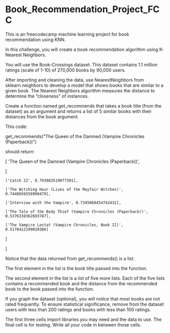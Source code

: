 # Book_Recommendation_Project_FCC
This is an freecodecamp machine learning project for book recommendation using KNN.

In this challenge, you will create a book recommendation algorithm using K-Nearest Neighbors.

You will use the Book-Crossings dataset. 
This dataset contains 1.1 million ratings (scale of 1-10) of 270,000 books by 90,000 users.

After importing and cleaning the data, use NearestNeighbors from sklearn.neighbors to develop a model that shows books that are similar to a given book. 
The Nearest Neighbors algorithm measures the distance to determine the “closeness” of instances.

Create a function named get_recommends that takes a book title (from the dataset) as an argument and returns a list of 5 similar books with their distances from the book argument.

This code:

get_recommends("The Queen of the Damned (Vampire Chronicles (Paperback))")

should return:

[
  'The Queen of the Damned (Vampire Chronicles (Paperback))',
  
  [
    
    ['Catch 22', 0.793983519077301], 
    
    ['The Witching Hour (Lives of the Mayfair Witches)', 0.7448656558990479], 
    
    ['Interview with the Vampire', 0.7345068454742432],
    
    ['The Tale of the Body Thief (Vampire Chronicles (Paperback))', 0.5376338362693787],
    
    ['The Vampire Lestat (Vampire Chronicles, Book II)', 0.5178412199020386]
    
  ]
  
]

Notice that the data returned from get_recommends() is a list. 

The first element in the list is the book title passed into the function. 

The second element in the list is a list of five more lists.
Each of the five lists contains a recommended book and the distance from the recommended book to the book passed into the function.

If you graph the dataset (optional), you will notice that most books are not rated frequently. To ensure statistical significance, remove from the dataset users with less than 200 ratings and books with less than 100 ratings.

The first three cells import libraries you may need and the data to use. The final cell is for testing. Write all your code in between those cells.
